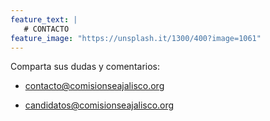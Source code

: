 ```yaml
---
feature_text: |
   # CONTACTO
feature_image: "https://unsplash.it/1300/400?image=1061"
---
```


Comparta sus dudas y comentarios:
- [contacto@comisionseajalisco.org](contacto@comisionseajalisco.org)  

- [candidatos@comisionseajalisco.org](candidatos@comisionseajalisco.org)




